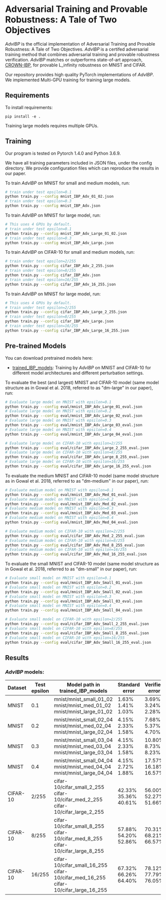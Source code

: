 # Adversarial Training and Provable Robustness: A Tale of Two Objectives

*AdvIBP* is the official implementation of Adversarial Training and Provable Robustness: A Tale of Two Objectives. *AdvIBP* is a certifed adversarial training method that combines adversarial training and provable robustness verification. *AdvIBP* matches or outperforms state-of-art approach, [CROWN-IBP](https://openreview.net/pdf?id=Skxuk1rFwB), for provable L\_infinity robustness on MNIST and CIFAR.

Our repository provides high quality PyTorch implementations of *AdvIBP*. We implemented Multi-GPU training for training large models.

## Requirements

To install requirements:

```setup
pip install -e .
```

Training large models requires multiple GPUs.

## Training
Our program is tested on Pytorch 1.4.0 and Python 3.6.9.

We have all training parameters included in JSON files, under the config directory. We provide configuration files which can reproduce the results in our paper.

To train *AdvIBP* on MNIST for small and medium models, run:

```bash
# train under test epsilon=0.1
python train.py --config mnist_IBP_Adv_01_02.json
# train under test epsilon=0.3
python train.py --config mnist_IBP_Adv.json
```

To train *AdvIBP* on MNIST for large model, run:

```bash
# This uses 4 GPUs by default.
# train under test epsilon=0.1
python train.py --config mnist_IBP_Adv_Large_01_02.json
# train under test epsilon=0.3
python train.py --config mnist_IBP_Adv_Large.json
```

To train *AdvIBP* on CIFAR-10 for small and medium models, run:

```bash
# train under test epsilon=2/255
python train.py --config cifar_IBP_Adv_2_255.json
# train under test epsilon=8/255
python train.py --config cifar_IBP_Adv.json
# train under test epsilon=16/255
python train.py --config cifar_IBP_Adv_16_255.json
```

To train *AdvIBP* on MNIST for large model, run:

```bash
# This uses 4 GPUs by default.
# train under test epsilon=2/255
python train.py --config cifar_IBP_Adv_Large_2_255.json
# train under test epsilon=8/255
python train.py --config cifar_IBP_Adv_Large.json
# train under test epsilon=16/255
python train.py --config cifar_IBP_Adv_Large_16_255.json
```

## Pre-trained Models

You can download pretrained models here:

- [trained_IBP_models](https://drive.google.com/drive/folders/10R3_1lPciXgHSMivrdwQtF3Vhom9dPiw?usp=sharing): Training by *AdvIBP* on MNIST and CIFAR-10 for different model architectures and different perturbation settings. 

To evaluate the best (and largest) MNIST and CIFAR-10 model (same model structure as in Gowal et al. 2018, referred to as "dm-large" in our paper), run:

```bash
# Evaluate large model on MNIST with epsilon=0.1
python train.py --config eval/mnist_IBP_Adv_Large_01_eval.json
# Evaluate large model on MNIST with epsilon=0.2
python train.py --config eval/mnist_IBP_Adv_Large_02_eval.json
# Evaluate large model on MNIST with epsilon=0.3
python train.py --config eval/mnist_IBP_Adv_Large_03_eval.json
# Evaluate large model on MNIST with epsilon=0.4
python train.py --config eval/mnist_IBP_Adv_Large_04_eval.json

# Evaluate large model on CIFAR-10 with epsilon=2/255
python train.py --config eval/cifar_IBP_Adv_Large_2_255_eval.json
# Evaluate large model on CIFAR-10 with epsilon=8/255
python train.py --config eval/cifar_IBP_Adv_Large_8_255_eval.json
# Evaluate large model on CIFAR-10 with epsilon=16/255
python train.py --config eval/cifar_IBP_Adv_Large_16_255_eval.json
```

To evaluate the medium MNIST and CIFAR-10 model (same model structure as in Gowal et al. 2018, referred to as "dm-medium" in our paper), run:
```bash
# Evaluate medium model on MNIST with epsilon=0.1
python train.py --config eval/mnist_IBP_Adv_Med_01_eval.json
# Evaluate medium model on MNIST with epsilon=0.2
python train.py --config eval/mnist_IBP_Adv_Med_02_eval.json
# Evaluate medium model on MNIST with epsilon=0.3
python train.py --config eval/mnist_IBP_Adv_Med_03_eval.json
# Evaluate medium model on MNIST with epsilon=0.4
python train.py --config eval/mnist_IBP_Adv_Med_04_eval.json

# Evaluate medium model on CIFAR-10 with epsilon=2/255
python train.py --config eval/cifar_IBP_Adv_Med_2_255_eval.json
# Evaluate medium model on CIFAR-10 with epsilon=8/255
python train.py --config eval/cifar_IBP_Adv_Med_8_255_eval.json
# Evaluate medium model on CIFAR-10 with epsilon=16/255
python train.py --config eval/cifar_IBP_Adv_Med_16_255_eval.json
```


To evaluate the small MNIST and CIFAR-10 model (same model structure as in Gowal et al. 2018, referred to as "dm-small" in our paper), run:

```bash
# Evaluate small model on MNIST with epsilon=0.1
python train.py --config eval/mnist_IBP_Adv_Small_01_eval.json
# Evaluate small model on MNIST with epsilon=0.2
python train.py --config eval/mnist_IBP_Adv_Small_02_eval.json
# Evaluate small model on MNIST with epsilon=0.3
python train.py --config eval/mnist_IBP_Adv_Small_03_eval.json
# Evaluate small model on MNIST with epsilon=0.4
python train.py --config eval/mnist_IBP_Adv_Small_04_eval.json

# Evaluate small model on CIFAR-10 with epsilon=2/255
python train.py --config eval/cifar_IBP_Adv_Small_2_255_eval.json
# Evaluate small model on CIFAR-10 with epsilon=8/255
python train.py --config eval/cifar_IBP_Adv_Small_8_255_eval.json
# Evaluate small model on CIFAR-10 with epsilon=16/255
python train.py --config eval/cifar_IBP_Adv_Small_16_255_eval.json
```


## Results

### *AdvIBP* models:

| Dataset  | Test epsilon | Model path in trained_IBP_models          | Standard error | Verified error | PGD error |
|----------|--------------|-------------------------------------------|----------------|----------------|-----------|
| MNIST    | 0.1          | mnist/mnist_small_01_02<br>mnist/mnist_med_01_02<br>mnist/mnist_large_01_02| 1.63%<br>1.41%<br>1.03%        | 3.69%<br>3.24%<br>2.28%           | 2.70%<br>2.26%<br>1.53%                       |
| MNIST    | 0.2          | mnist/mnist_small_02_04<br>mnist/mnist_med_02_04<br>mnist/mnist_large_02_04| 4.15%<br>2.33%<br>1.58%        | 7.68%<br>5.37%<br>4.70%           | 5.81%<br>3.54%<br>2.59%                |
| MNIST    | 0.3          | mnist/mnist_small_03_04<br>mnist/mnist_med_03_04<br>mnist/mnist_large_03_04| 4.15%<br>2.33%<br>1.58%        | 10.80%<br>8.73%<br>8.23%           | 6.83%<br>4.35%<br>3.17%                |
| MNIST    | 0.4          | mnist/mnist_small_04_04<br>mnist/mnist_med_04_04<br>mnist/mnist_large_04_04| 4.15%<br>2.72%<br>1.88%        | 17.57%<br>16.18%<br>16.57%         | 8.48%<br>5.585%<br>3.23%               |
| CIFAR-10 | 2/255        | cifar-10/cifar_small_2_255<br>cifar-10/cifar_med_2_255<br>cifar-10/cifar_large_2_255| 42.33%<br>35.36%<br>40.61%        | 56.00%<br>52.27%<br>51.66%         | 50.08%<br>43.75%<br>46.97%               |
| CIFAR-10 | 8/255        | cifar-10/cifar_small_8_255<br>cifar-10/cifar_med_8_255<br>cifar-10/cifar_large_8_255| 57.88%<br>54.20%<br>52.86%        | 70.31%<br>68.21%<br>66.57%         | 66.52%<br>61.21%<br>61.66%               |
| CIFAR-10 | 16/255       | cifar-10/cifar_small_16_255<br>cifar-10/cifar_med_16_255<br>cifar-10/cifar_large_16_255| 67.32%<br>66.26%<br>64.40%        | 78.12%<br>77.79%<br>76.05%         | 73.44%<br>73.52%<br>71.78%               |
